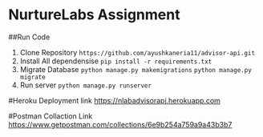 # NurtureLabs Assignment

##Run Code
1. Clone Repository
```https://github.com/ayushkaneria11/advisor-api.git```
2. Install All dependensise
```pip install -r requirements.txt```
3. Migrate Database
```python manage.py makemigrations```
```python manage.py migrate```
4. Run server
```python manage.py runserver```

#Heroku Deployment link
https://nlabadvisorapi.herokuapp.com

#Postman Collaction Link
https://www.getpostman.com/collections/6e9b254a759a9a43b3b7
